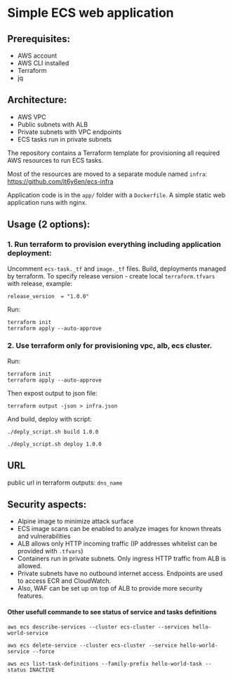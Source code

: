 # Simple ECS web application

## Prerequisites:

- AWS account
- AWS CLI installed
- Terraform
- jq

## Architecture:

- AWS VPC
- Public subnets with ALB
- Private subnets with VPC endpoints
- ECS tasks run in private subnets

The repository contains a Terraform template for provisioning all required AWS resources to run ECS tasks.

Most of the resources are moved to a separate module named `infra`: https://github.com/it6y6en/ecs-infra

Application code is in the `app/` folder with a `Dockerfile`. A simple static web application runs with nginx.


## Usage (2 options):

### 1. Run terraform to provision everything including application deployment:

Uncomment `ecs-task._tf` and `image._tf` files. Build, deployments managed by terraform. To specify release version - create local `terraform.tfvars` with release, example:
```
release_version  = "1.0.0"
```

Run:
```
terraform init
terraform apply --auto-approve
```

### 2. Use terraform only for provisioning vpc, alb, ecs cluster. 

Run:
```
terraform init
terraform apply --auto-approve
```

Then expost output to json file: 
```
terraform output -json > infra.json
``` 

And build, deploy with script:
```
./deply_script.sh build 1.0.0

./deply_script.sh deploy 1.0.0
```

## URL
public url in terraform outputs: `dns_name`

## Security aspects:
- Alpine image to minimize attack surface
- ECS image scans can be enabled to analyze images for known threats and vulnerabilities
- ALB allows only HTTP incoming traffic (IP addresses whitelist can be provided with `.tfvars`)
- Containers run in private subnets. Only ingress HTTP traffic from ALB is allowed.
- Private subnets have no outbound internet access. Endpoints are used to access ECR and CloudWatch.
- Also, WAF can be set up on top of ALB to provide more security features.


#### Other usefull commande to see status of service and tasks definitions
```
aws ecs describe-services --cluster ecs-cluster --services hello-world-service

aws ecs delete-service --cluster ecs-cluster --service hello-world-service --force

aws ecs list-task-definitions --family-prefix hello-world-task --status INACTIVE
```


